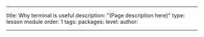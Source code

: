 ---

title: Why terminal is useful
description: "(Page description here)"
type: lesson module
order: 1
tags: 
packages: 
level: 
author: 

---